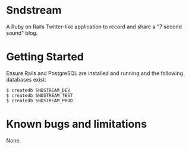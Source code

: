 # Sndstream

A Ruby on Rails Twitter-like application to record and share a "7 second sound" blog.

# Getting Started

Ensure Rails and PostgreSQL are installed and running and the following databases exist:
~~~
$ createdb SNDSTREAM_DEV
$ createdb SNDSTREAM_TEST
$ createdb SNDSTREAM_PROD
~~~


# Known bugs and limitations

None.
